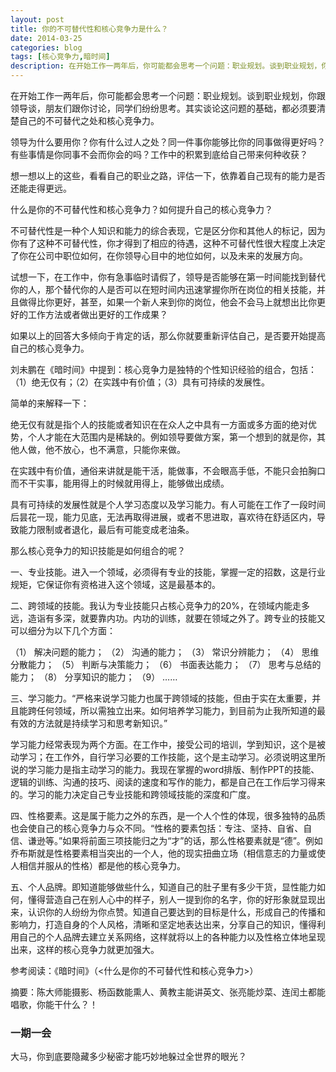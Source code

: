 ```yaml
---
layout: post
title: 你的不可替代性和核心竞争力是什么？
date: 2014-03-25
categories: blog
tags: [核心竞争力,暗时间]
description: 在开始工作一两年后，你可能都会思考一个问题：职业规划。谈到职业规划，你跟领导谈，朋友们跟你讨论，同学们纷纷思考。其实谈论这问题的基础，都必须要清楚自己的不可替代之处和核心竞争力。
---
```



在开始工作一两年后，你可能都会思考一个问题：职业规划。谈到职业规划，你跟领导谈，朋友们跟你讨论，同学们纷纷思考。其实谈论这问题的基础，都必须要清楚自己的不可替代之处和核心竞争力。

领导为什么要用你？你有什么过人之处？同一件事你能够比你的同事做得更好吗？有些事情是你同事不会而你会的吗？工作中的积累到底给自己带来何种收获？

想一想以上的这些，看看自己的职业之路，评估一下，依靠着自己现有的能力是否还能走得更远。

什么是你的不可替代性和核心竞争力？如何提升自己的核心竞争力？

不可替代性是一种个人知识和能力的综合表现，它是区分你和其他人的标记，因为你有了这种不可替代性，你才得到了相应的待遇，这种不可替代性很大程度上决定了你在公司中职位如何，在你领导心目中的地位如何，以及未来的发展方向。

试想一下，在工作中，你有急事临时请假了，领导是否能够在第一时间能找到替代你的人，那个替代你的人是否可以在短时间内迅速掌握你所在岗位的相关技能，并且做得比你更好，甚至，如果一个新人来到你的岗位，他会不会马上就想出比你更好的工作方法或者做出更好的工作成果？

如果以上的回答大多倾向于肯定的话，那么你就要重新评估自己，是否要开始提高自己的核心竞争力。

刘未鹏在《暗时间》中提到：核心竞争力是独特的个性知识经验的组合，包括：（1）绝无仅有；（2）在实践中有价值；（3）具有可持续的发展性。

简单的来解释一下：

绝无仅有就是指个人的技能或者知识在在众人之中具有一方面或多方面的绝对优势，个人才能在大范围内是稀缺的。例如领导要做方案，第一个想到的就是你，其他人做，他不放心，也不满意，只能你来做。

在实践中有价值，通俗来讲就是能干活，能做事，不会眼高手低，不能只会拍胸口而不干实事，能用得上的时候就用得上，能够做出成绩。

具有可持续的发展性就是个人学习态度以及学习能力。有人可能在工作了一段时间后昙花一现，能力见底，无法再取得进展，或者不思进取，喜欢待在舒适区内，导致能力限制或者退化，最后有可能变成老油条。

那么核心竞争力的知识技能是如何组合的呢？

一、专业技能。进入一个领域，必须得有专业的技能，掌握一定的招数，这是行业规矩，它保证你有资格进入这个领域，这是最基本的。

二、跨领域的技能。我认为专业技能只占核心竞争力的20%，在领域内能走多远，造诣有多深，就要靠内功。内功的训练，就要在领域之外了。跨专业的技能又可以细分为以下几个方面：

（1）	解决问题的能力；
（2）	沟通的能力；
（3）	常识分辨能力；
（4）	思维分散能力；
（5）	判断与决策能力；
（6）	书面表达能力；
（7）	思考与总结的能力；
（8）	分享知识的能力；
（9）	……

三、学习能力。“严格来说学习能力也属于跨领域的技能，但由于实在太重要，并且能跨任何领域，所以需独立出来。如何培养学习能力，到目前为止我所知道的最有效的方法就是持续学习和思考新知识。”

学习能力经常表现为两个方面。在工作中，接受公司的培训，学到知识，这个是被动学习；在工作外，自行学习必要的工作技能，这个是主动学习。必须说明这里所说的学习能力是指主动学习的能力。我现在掌握的word排版、制作PPT的技能、逻辑的训练、沟通的技巧、阅读的速度和写作的能力，都是自己在工作后学习得来的。学习的能力决定自己专业技能和跨领域技能的深度和广度。

四、性格要素。这是属于能力之外的东西，是一个人个性的体现，很多独特的品质也会使自己的核心竞争力与众不同。“性格的要素包括：专注、坚持、自省、自信、谦逊等。”如果将前面三项技能归之为“才”的话，那么性格要素就是“德”。例如乔布斯就是性格要素相当突出的一个人，他的现实扭曲立场（相信意志的力量或使人相信并服从的性格）都是他的核心竞争力。

五、个人品牌。即知道能够做些什么，知道自己的肚子里有多少干货，显性能力如何，懂得营造自己在别人心中的样子，别人一提到你的名字，你的好形象就显现出来，认识你的人纷纷为你点赞。知道自己要达到的目标是什么，形成自己的传播和影响力，打造自身的个人风格，清晰和坚定地表达出来，分享自己的知识，懂得利用自己的个人品牌去建立关系网络，这样就将以上的各种能力以及性格立体地呈现出来，这样的核心竞争力就更加强大。


参考阅读：《暗时间》（<什么是你的不可替代性和核心竞争力>）

摘要：陈大师能摄影、杨函数能熏人、黄教主能讲英文、张亮能炒菜、连闰土都能唱歌，你能干什么？！


### 一期一会

大马，你到底要隐藏多少秘密才能巧妙地躲过全世界的眼光？
